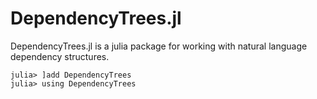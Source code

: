 # DependencyTrees.jl

DependencyTrees.jl is a julia package for working with natural language dependency structures.

```julia-repl
julia> ]add DependencyTrees
julia> using DependencyTrees
```
